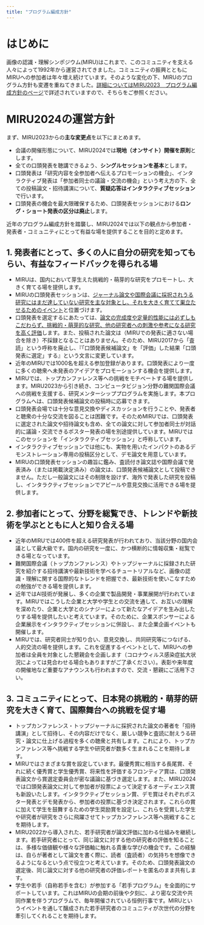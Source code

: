 ```yaml
---
title: "プログラム編成方針"
---
```


# はじめに
画像の認識・理解シンポジウム(MIRU)はこれまで、このコミュニティを支える人々によって1992年から運営されてきました。コミュニティの振興とともにMIRUへの参加者は年々増え続けています。そのような変化の下、MIRUのプログラム方針も変遷を重ねてきました。[詳細についてはMIRU2023　プログラム編成方針のページ](https://cvim.ipsj.or.jp/MIRU2023/program-policy/)で詳述されていますので、そちらをご参照ください。

# MIRU2024の運営方針
まず、MIRU2023からの**主な変更点**を以下にまとめます。
- 会議の開催形態について、MIRU2024では**現地（オンサイト）開催を原則**とします。
- 全ての口頭発表を聴講できるよう、**シングルセッションを基本**とします。
- 口頭発表は「研究内容を全参加者へ伝えるプロモーションの機会」、インタラクティブ発表は「参加者同士の議論・交流の機会」という考え方の下、全ての投稿論文・招待講演について、**質疑応答はインタラクティブセッション**で行います。
- 口頭発表の機会を最大限確保するため、口頭発表セッションにおける**ロング・ショート発表の区分は廃止**します。

近年のプログラム編成方針を踏襲し、MIRU2024では以下の観点から参加者・発表者・コミュニティにとって有益な場を提供することを目的と定めます。

## 1. 発表者にとって、多くの人に自分の研究を知ってもらい、有益なフィードバックを得られる場
- MIRUは、国内において芽生えた挑戦的・萌芽的な研究をプロモートし、大きく育てる場を提供します。
- MIRUの口頭発表セッションは、<u>ジャーナル論文や国際会議に採択されうる研究にはまだ達していない研究を主な対象とし、それを大きく育てて巣立たせるためのイベント</u>と位置づけます。
- 口頭発表を選定するにあたっては、<u>論文の完成度や定量的性能には必ずしもこだわらず、挑戦的・萌芽的な研究、他の研究者への刺激や参考になる研究を高く評価</u>します。また、投稿された論文は（MIRUでの発表に適さない場合を除き）不採録となることはありません。そのため、MIRU2017から「査読」という呼称を廃止し、『「口頭発表候補論文」を「評価」した結果「口頭発表に選定」する』という文言に変更しています。
- 近年のMIRUでは1000名を超える参加登録があります。口頭発表により一度に多くの聴衆へ未発表のアイデアをプロモーションする機会を提供します。
- MIRUでは、トップカンファレンス等への挑戦をモチベートする場を提供します。MIRU2023から引き続き、コンピュータビジョン分野の難関国際会議への挑戦を支援する、研究メンターシッププログラムを実施します。本プログラムへは、口頭発表候補論文の投稿時に応募できます。
- 口頭発表会場では十分な意見交換やディスカッションを行うことや、発表者と聴衆の十分な交流を図ることは困難です。そのためMIRUでは、口頭発表に選定された論文や招待論文も含め、全ての論文に対して参加者同士が対話的に議論・交流できるポスター発表の場を別途提供しています。MIRUではこのセッションを「インタラクティブセッション」と呼称しています。
- インタラクティブセッションでは他にも、実物を用いたインパクトのあるデモンストレーション専用の投稿区分として、デモ論文を用意しています。
- MIRUの口頭発表セッションの趣旨に鑑み、査読付き論文誌や国際会議で発表済み（または掲載決定済み）の論文は、口頭発表候補論文として投稿できません。ただし一般論文にはその制限を設けず、海外で発表した研究を投稿し、インタラクティブセッションでアピールや意見交換に活用できる場を提供します。

## 2. 参加者にとって、分野を総覧でき、トレンドや新技術を学ぶとともに人と知り合える場
- 近年のMIRUでは400件を超える研究発表が行われており、当該分野の国内会議として最大級です。国内の研究を一度に、かつ横断的に情報収集・総覧できる場となっています。
- 難関国際会議（トップカンファレンス）やトップジャーナルに採録された研究を紹介する招待講演や最新技術を学べるチュートリアルなど、画像の認識・理解に関する国際的なトレンドを把握でき、最新技術を使いこなすための勉強ができる場を提供します。
- 近年ではAI技術が発展し、多くの企業で製品開発・事業展開が行われています。MIRUではこうした企業と大学や学生との交流を通して、お互いの理解を深めたり、企業と大学とのシナジーによって新たなアイデアを生み出したりする場を提供したいと考えています。そのために、企業スポンサーによる企業展示をインタラクティブセッションに併設し、また企業企画イベントも開催します。
- MIRUでは、研究者同士が知り合い、意見交換し、共同研究等につなげる、人的交流の場を提供します。これを促進するイベントとして、MIRUへの参加者は全員を対象とした懇親会を企画します（コロナウィルス感染症拡大状況によっては見合わせる場合もありますがご了承ください）。表彰や来年度の開催地など重要なアナウンスも行われますので、交流・懇親にご活用下さい。

## 3. コミュニティにとって、日本発の挑戦的・萌芽的研究を大きく育て、国際舞台への挑戦を促す場
- トップカンファレンス・トップジャーナルに採択された論文の著者を「招待講演」として招待し、その内容だけでなく、厳しい競争と査読に耐えうる研究・論文に仕上げる過程を多くの聴衆と共有します。これにより、トップカンファレンス等へ挑戦する学生や研究者が数多く生まれることを期待します。
- MIRUではさまざまな賞を設定しています。最優秀賞に相当する長尾賞、それに続く優秀賞と学生優秀賞、将来性を評価するフロンティア賞は、口頭発表論文から賞選定委員会が密な議論に基づき選定します。また、MIRU2024では口頭発表論文に対して参加者が投票によって決定するオーディエンス賞も新設いたします。インタラクティブセッション賞、デモ賞はそれぞれポスター発表とデモ発表から、参加者の投票に基づき決定されます。これらの賞に加えて学生を鼓舞するための学生奨励賞を設定し、これらを受賞した学生や研究者が研究をさらに飛躍させてトップカンファレンス等へ挑戦することを期待します。
- MIRU2022から導入された、若手研究者が論文評価に加わる仕組みを継続します。若手研究者にとって、同じ論文に対する他の研究者の評価を知ることは、多様な価値観や様々な評価軸に触れる貴重な学びの機会です。この経験は、自らが著者として論文を書く際に、読者（査読者）の気持ちを想像できるようになるという点で役立つと考えています。そのため、口頭発表論文の選定後、同じ論文に対する他の研究者の評価レポートを匿名のまま共有します。
- 学生や若手（自称若手を含む）が参加する「若手プログラム」を全面的にサポートしています。これはMIRUの会期の前後や夕刻に、より密な交流や共同作業を伴うプログラムで、毎年開催されている恒例行事です。MIRUというイベントを通して醸成された若手研究者のコミュニティが次世代の分野を牽引してくれることを期待します。
